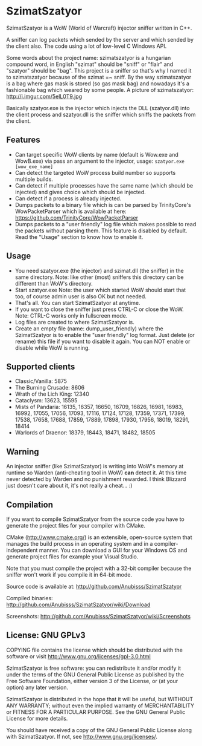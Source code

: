 # SzimatSzatyor
SzimatSzatyor is a WoW (World of Warcraft) injector sniffer written in C++.

A sniffer can log packets which sended by the server and which sended by
the client also. The code using a lot of low-level C Windows API.

Some words about the project name: szimatszatyor is a
hungarian compound word, in English "szimat" should be "sniff" or "flair" and
"szatyor" should be "bag". This project is a sniffer so that's why I named it
to szimatszatyor because of the szimat =~ sniff. By the way szimatszatyor is
a bag where gas mask is stored (so gas mask bag) and nowadays it's a
fashionable bag which weared by some people.
A picture of szimatszatyor: http://i.imgur.com/5elL0T9.jpg

Basically szatyor.exe is the injector which injects the DLL (szatyor.dll)
into the client process and szatyor.dll is the sniffer which sniffs the
packets from the client.

## Features
* Can target specific WoW clients by name (default is Wow.exe and WowB.exe) via pass an argument to the injector,
usage: ```szatyor.exe [wow_exe_name]```
* Can detect the targeted WoW process build number so supports multiple builds.
* Can detect if multiple processes have the same name (which should be injected) and gives choice which should be injected.
* Can detect if a process is already injected.
* Dumps packets to a binary file which is can be parsed by TrinityCore's WowPacketParser which is
available at here: https://github.com/TrinityCore/WowPacketParser
* Dumps packets to a "user friendly" log file which makes possible to read the packets without parsing them.
This feature is disabled by default. Read the "Usage" section to know how to enable it.

## Usage
* You need szatyor.exe (the injector) and szimat.dll (the sniffer) in the same directory.
Note: like other (most) sniffers this directory can be different than WoW's directory.
* Start szatyor.exe Note: the user which started WoW should start that too, of course admin user is also OK but not needed.
* That's all. You can start SzimatSzatyor at anytime.
* If you want to close the sniffer just press CTRL-C or close the WoW. Note: CTRL-C works only in fullscreen mode.
* Log files are created to where SzimatSzatyor is.
* Create an empty file (name: dump_user_friendly) where the SzimatSzatyor is to enable the "user friendly" log format.
Just delete (or rename) this file if you want to disable it again. You can NOT enable or disable while WoW is running.

## Supported clients
* Classic/Vanilla: 5875
* The Burning Crusade: 8606
* Wrath of the Lich King: 12340
* Cataclysm: 13623, 15595
* Mists of Pandaria: 16135, 16357, 16650, 16709, 16826, 16981, 16983, 16992, 17055, 17056, 17093, 17116, 17124, 17128, 17359,
17371, 17399, 17538, 17658, 17688, 17859, 17889, 17898, 17930, 17956, 18019, 18291, 18414
* Warlords of Draenor: 18379, 18443, 18471, 18482, 18505

## Warning
An injector sniffer (like SzimatSzatyor) is writing into WoW's memory at runtime so Warden (anti-cheating tool in WoW) **can** detect it.
At this time never detected by Warden and no punishment rewarded.
I think Blizzard just doesn't care about it, it's not really a cheat... :)

## Compilation
If you want to compile SzimatSzatyor from the source code you have to generate the project files for your compiler with CMake.

CMake (http://www.cmake.org/) is an extensible, open-source system that manages the build process in an operating system
and in a compiler-independent manner. You can download a GUI for your Windows OS and generate project files for example
your Visual Studio.

Note that you must compile the project with a 32-bit compiler because the sniffer won't work if you compile it in 64-bit mode.

Source code is available at: http://github.com/Anubisss/SzimatSzatyor

Compiled binaries: http://github.com/Anubisss/SzimatSzatyor/wiki/Download

Screenshots: http://github.com/Anubisss/SzimatSzatyor/wiki/Screenshots

## License: GNU GPLv3
COPYING file contains the license which should be distributed with the software or visit http://www.gnu.org/licenses/gpl-3.0.html

SzimatSzatyor is free software: you can redistribute it and/or modify
it under the terms of the GNU General Public License as published by
the Free Software Foundation, either version 3 of the License, or
(at your option) any later version.

SzimatSzatyor is distributed in the hope that it will be useful,
but WITHOUT ANY WARRANTY; without even the implied warranty of
MERCHANTABILITY or FITNESS FOR A PARTICULAR PURPOSE.  See the
GNU General Public License for more details.

You should have received a copy of the GNU General Public License
along with SzimatSzatyor.  If not, see <http://www.gnu.org/licenses/>.
